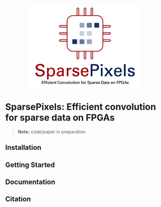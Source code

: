 <p align="center">
  <img src="https://raw.githubusercontent.com/hftsoi/sparse-pixels/main/logo.png" width="350"/>
</p>

# SparsePixels: Efficient convolution for sparse data on FPGAs

> **Note:** code/paper in preparation

## Installation

## Getting Started

## Documentation

## Citation
